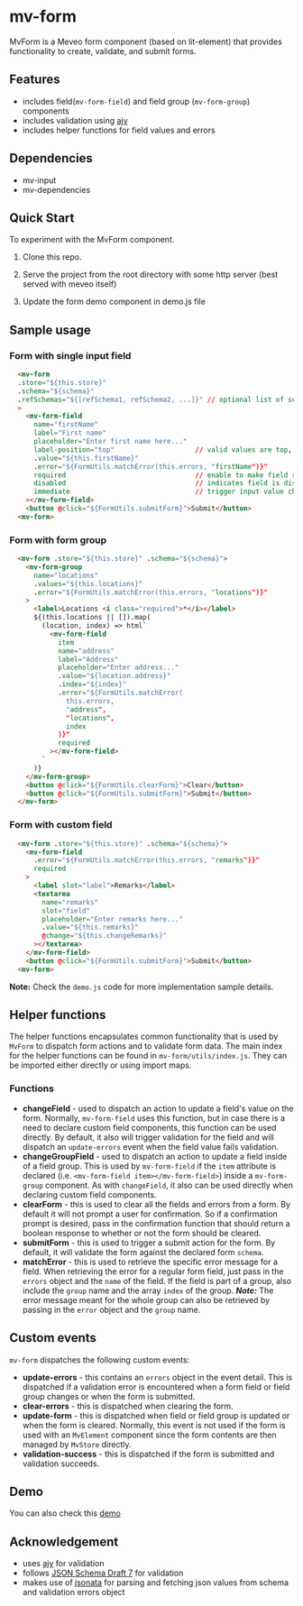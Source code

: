 # mv-form

MvForm is a Meveo form component (based on lit-element) that provides functionality to create, validate, and submit forms.

## Features
* includes field(`mv-form-field`) and field group (`mv-form-group`) components
* includes validation using [ajv](https://github.com/epoberezkin/ajv)
* includes helper functions for field values and errors

## Dependencies
* mv-input
* mv-dependencies

## Quick Start

To experiment with the MvForm component.

1. Clone this repo.

2. Serve the project from the root directory with some http server (best served with meveo itself)

3. Update the form demo component in demo.js file

## Sample usage

### Form with single input field

```html
  <mv-form
  .store="${this.store}"
  .schema="${schema}"
  .refSchemas="${[refSchema1, refSchema2, ...]}" // optional list of schemas referred to in the schema
  >
    <mv-form-field
      name="firstName"
      label="First name"
      placeholder="Enter first name here..."
      label-position="top"                    // valid values are top, bottom, left, right, or none;
      .value="${this.firstName}"
      .error="${FormUtils.matchError(this.errors, "firstName")}"
      required                                // enable to make field required
      disabled                                // indicates field is disabled
      immediate                               // trigger input value change on key press
    ></mv-form-field>
    <button @click="${FormUtils.submitForm}">Submit</button>
  <mv-form>
```

### Form with form group

```html
  <mv-form .store="${this.store}" .schema="${schema}">
    <mv-form-group
      name="locations"
      .values="${this.locations}"
      .error="${FormUtils.matchError(this.errors, "locations")}"
    >
      <label>Locations <i class="required">*</i></label>
      ${(this.locations || []).map(
        (location, index) => html`
          <mv-form-field
            item
            name="address"
            label="Address"
            placeholder="Enter address..."
            .value="${location.address}"
            .index="${index}"
            .error="${FormUtils.matchError(
              this.errors,
              "address",
              "locations",
              index
            )}"
            required
          ></mv-form-field>
        `
      )}
    </mv-form-group>    
    <button @click="${FormUtils.clearForm}">Clear</button>
    <button @click="${FormUtils.submitForm}">Submit</button>
  </mv-form>
```

### Form with custom field
```html
  <mv-form .store="${this.store}" .schema="${schema}">
    <mv-form-field
      .error="${FormUtils.matchError(this.errors, "remarks")}"
      required
    >
      <label slot="label">Remarks</label>
      <textarea
        name="remarks"
        slot="field"
        placeholder="Enter remarks here..."
        .value="${this.remarks}"
        @change="${this.changeRemarks}"
      ></textarea>
    </mv-form-field>
    <button @click="${FormUtils.submitForm}">Submit</button>
  <mv-form>
```

**Note:**  Check the `demo.js` code for more implementation sample details.

## Helper functions
The helper functions encapsulates common functionality that is used by `MvForm` to dispatch form actions and to validate form data. The main index for the helper functions can be found in `mv-form/utils/index.js`.  They can be imported either directly or using import maps.

### Functions
* **changeField** - used to dispatch an action to update a field's value on the form.  Normally, `mv-form-field` uses this function, but in case there is a need to declare custom field components, this function can be used directly.  By default, it also will trigger validation for the field and will dispatch an `update-errors` event when the field value fails validation.
* **changeGroupField** - used to dispatch an action to update a field inside of a field group.  This is used by `mv-form-field` if the `item` attribute is declared (i.e. `<mv-form-field item></mv-form-field>`) inside a `mv-form-group` component.  As with `changeField`, it also can be used directly when declaring custom field components.
* **clearForm** - this is used to clear all the fields and errors from a form.  By default it will not prompt a user for confirmation.  So if a confirmation prompt is desired, pass in the confirmation function that should return a boolean response to whether or not the form should be cleared.
* **submitForm** - this is used to trigger a submit action for the form.  By default, it will validate the form against the declared form `schema`.
* **matchError** - this is used to retrieve the specific error message for a field.  When retrieving the error for a regular form field, just pass in the `errors` object and the `name` of the field.  If the field is part of a group, also include the `group` name and the array `index` of the group.  ***Note:***  The error message meant for the whole group can also be retrieved by passing in the `error` object and the `group` name.

## Custom events
`mv-form` dispatches the following custom events:

* **update-errors** - this contains an `errors` object in the event detail.  This is dispatched if a validation error is encountered when a form field or field group changes or when the form is submitted.
* **clear-errors** - this is dispatched when clearing the form.
* **update-form** - this is dispatched when field or field group is updated or when the form is cleared.  Normally, this event is not used if the form is used with an `MvElement` component since the form contents are then managed by `MvStore` directly.
* **validation-success** - this is dispatched if the form is submitted and validation succeeds.

## Demo
You can also check this [demo](https://form.meveo.org/)

## Acknowledgement

* uses [ajv](https://github.com/epoberezkin/ajv) for validation
* follows [JSON Schema Draft 7](https://json-schema.org/specification-links.html#draft-7) for validation
* makes use of [jsonata](https://jsonata.org/) for parsing and fetching json values from schema and validation errors object
